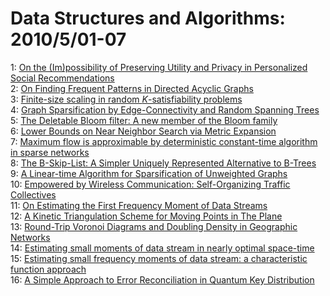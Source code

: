 # Data Structures and Algorithms: 2010/5/01-07  
1: [On the (Im)possibility of Preserving Utility and Privacy in Personalized  Social Recommendations](https://doi.org/10.48550/arXiv.1004.5600)  
2: [On Finding Frequent Patterns in Directed Acyclic Graphs](https://doi.org/10.48550/arXiv.1005.0239)  
3: [Finite-size scaling in random $K$-satisfiability problems](https://doi.org/10.48550/arXiv.1005.0251)  
4: [Graph Sparsification by Edge-Connectivity and Random Spanning Trees](https://doi.org/10.48550/arXiv.1005.0265)  
5: [The Deletable Bloom filter: A new member of the Bloom family](https://doi.org/10.48550/arXiv.1005.0352)  
6: [Lower Bounds on Near Neighbor Search via Metric Expansion](https://doi.org/10.48550/arXiv.1005.0418)  
7: [Maximum flow is approximable by deterministic constant-time algorithm in  sparse networks](https://doi.org/10.48550/arXiv.1005.0513)  
8: [The B-Skip-List: A Simpler Uniquely Represented Alternative to B-Trees](https://doi.org/10.48550/arXiv.1005.0662)  
9: [A Linear-time Algorithm for Sparsification of Unweighted Graphs](https://doi.org/10.48550/arXiv.1005.0670)  
10: [Empowered by Wireless Communication: Self-Organizing Traffic Collectives](https://doi.org/10.48550/arXiv.1005.0675)  
11: [On Estimating the First Frequency Moment of Data Streams](https://doi.org/10.48550/arXiv.1005.0809)  
12: [A Kinetic Triangulation Scheme for Moving Points in The Plane](https://doi.org/10.48550/arXiv.1005.0912)  
13: [Round-Trip Voronoi Diagrams and Doubling Density in Geographic Networks](https://doi.org/10.48550/arXiv.1005.1053)  
14: [Estimating small moments of data stream in nearly optimal space-time](https://doi.org/10.48550/arXiv.1005.1120)  
15: [Estimating small frequency moments of data stream: a characteristic  function approach](https://doi.org/10.48550/arXiv.1005.1122)  
16: [A Simple Approach to Error Reconciliation in Quantum Key Distribution](https://doi.org/10.48550/arXiv.1005.1206)  